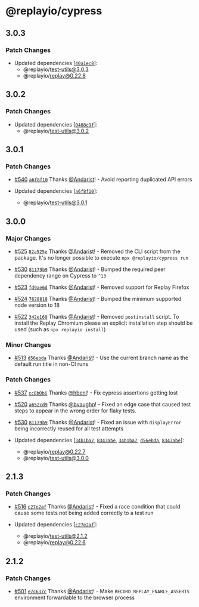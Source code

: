 # @replayio/cypress

## 3.0.3

### Patch Changes

- Updated dependencies [[`40a1ec8`](https://github.com/replayio/replay-cli/commit/40a1ec8a828b398605c3855746d675bea3090d0c)]:
  - @replayio/test-utils@3.0.3
  - @replayio/replay@0.22.8

## 3.0.2

### Patch Changes

- Updated dependencies [[`0488c9f`](https://github.com/replayio/replay-cli/commit/0488c9f9cbffe33b1a52b1109c7765802a0ed304)]:
  - @replayio/test-utils@3.0.2

## 3.0.1

### Patch Changes

- [#540](https://github.com/replayio/replay-cli/pull/540) [`a6f8f10`](https://github.com/replayio/replay-cli/commit/a6f8f105654b39c5c457dfac91c5169f0ba6cc04) Thanks [@Andarist](https://github.com/Andarist)! - Avoid reporting duplicated API errors

- Updated dependencies [[`a6f8f10`](https://github.com/replayio/replay-cli/commit/a6f8f105654b39c5c457dfac91c5169f0ba6cc04)]:
  - @replayio/test-utils@3.0.1

## 3.0.0

### Major Changes

- [#525](https://github.com/replayio/replay-cli/pull/525) [`82a525e`](https://github.com/replayio/replay-cli/commit/82a525ee8272585ff60cef002032d41e696f6a90) Thanks [@Andarist](https://github.com/Andarist)! - Removed the CLI script from the package. It's no longer possible to execute `npx @replayio/cypress run`

- [#530](https://github.com/replayio/replay-cli/pull/530) [`81179b9`](https://github.com/replayio/replay-cli/commit/81179b9939155243b8bda4c693e047b2a301a7e7) Thanks [@Andarist](https://github.com/Andarist)! - Bumped the required peer dependency range on Cypress to `^13`

- [#523](https://github.com/replayio/replay-cli/pull/523) [`fd9ae6d`](https://github.com/replayio/replay-cli/commit/fd9ae6d25a38b259d34d114225b78f2b77cc6e54) Thanks [@Andarist](https://github.com/Andarist)! - Removed support for Replay Firefox

- [#524](https://github.com/replayio/replay-cli/pull/524) [`7628818`](https://github.com/replayio/replay-cli/commit/762881862b311d74b7e40c403ad3ebe51f10bf0a) Thanks [@Andarist](https://github.com/Andarist)! - Bumped the minimum supported node version to 18

- [#522](https://github.com/replayio/replay-cli/pull/522) [`342e169`](https://github.com/replayio/replay-cli/commit/342e169d519eb6cf9de0601e283b7db3d8d18b25) Thanks [@Andarist](https://github.com/Andarist)! - Removed `postinstall` script. To install the Replay Chromium please an explicit installation step should be used (such as `npx replayio install`)

### Minor Changes

- [#513](https://github.com/replayio/replay-cli/pull/513) [`d56ebda`](https://github.com/replayio/replay-cli/commit/d56ebda0a761ee6cf531a1e86d0fa99f7f192df5) Thanks [@Andarist](https://github.com/Andarist)! - Use the current branch name as the default run title in non-CI runs

### Patch Changes

- [#537](https://github.com/replayio/replay-cli/pull/537) [`cc8b0b6`](https://github.com/replayio/replay-cli/commit/cc8b0b6f95a807944101c514fd4f759222c1ba6b) Thanks [@hbenl](https://github.com/hbenl)! - Fix cypress assertions getting lost

- [#520](https://github.com/replayio/replay-cli/pull/520) [`a652cd9`](https://github.com/replayio/replay-cli/commit/a652cd983e57a0b14fee1fbdc700dac9e8fbbf3a) Thanks [@bvaughn](https://github.com/bvaughn)! - Fixed an edge case that caused test steps to appear in the wrong order for flaky tests.

- [#530](https://github.com/replayio/replay-cli/pull/530) [`81179b9`](https://github.com/replayio/replay-cli/commit/81179b9939155243b8bda4c693e047b2a301a7e7) Thanks [@Andarist](https://github.com/Andarist)! - Fixed an issue with `displayError` being incorrectly reused for all test attempts

- Updated dependencies [[`34b1ba7`](https://github.com/replayio/replay-cli/commit/34b1ba705d5c6918333482707b5232fc8edf6170), [`8343abe`](https://github.com/replayio/replay-cli/commit/8343abe8f74fc67ef4fd374d943b73fdcead5a5c), [`34b1ba7`](https://github.com/replayio/replay-cli/commit/34b1ba705d5c6918333482707b5232fc8edf6170), [`d56ebda`](https://github.com/replayio/replay-cli/commit/d56ebda0a761ee6cf531a1e86d0fa99f7f192df5), [`8343abe`](https://github.com/replayio/replay-cli/commit/8343abe8f74fc67ef4fd374d943b73fdcead5a5c)]:
  - @replayio/replay@0.22.7
  - @replayio/test-utils@3.0.0

## 2.1.3

### Patch Changes

- [#516](https://github.com/replayio/replay-cli/pull/516) [`c27e2af`](https://github.com/replayio/replay-cli/commit/c27e2afa983dab6668c90a7b4704ef42f4836ec7) Thanks [@Andarist](https://github.com/Andarist)! - Fixed a race condition that could cause some tests not being added correctly to a test run

- Updated dependencies [[`c27e2af`](https://github.com/replayio/replay-cli/commit/c27e2afa983dab6668c90a7b4704ef42f4836ec7)]:
  - @replayio/test-utils@2.1.2
  - @replayio/replay@0.22.6

## 2.1.2

### Patch Changes

- [#501](https://github.com/replayio/replay-cli/pull/501) [`e7c637c`](https://github.com/replayio/replay-cli/commit/e7c637ca95fc1ba649fd8cc87fc15059250f8ae1) Thanks [@Andarist](https://github.com/Andarist)! - Make `RECORD_REPLAY_ENABLE_ASSERTS` environment forwardable to the browser process
